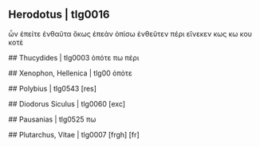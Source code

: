 ## Herodotus | tlg0016
ὦν
ἐπείτε
ἐνθαῦτα
ὅκως
ἐπεὰν
ὀπίσω
ἐνθεῦτεν
πέρι
εἵνεκεν
κως
κω
κου
κοτὲ

## Thucydides | tlg0003
ὁπότε
πω
πέρι

## Xenophon, Hellenica | tlg00
ὁπότε

## Polybius | tlg0543
[res]

## Diodorus Siculus | tlg0060
[exc]

## Pausanias | tlg0525
πω

## Plutarchus, Vitae | tlg0007
[frgh]
[fr]
